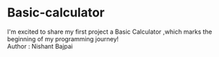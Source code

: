 # Basic-calculator
I'm excited to share my first project a Basic Calculator ,which marks the beginning of my programming journey! 
<br>
Author : Nishant Bajpai
